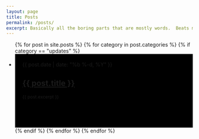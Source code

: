```yaml
---
layout: page
title: Posts
permalink: /posts/
excerpt: Basically all the boring parts that are mostly words.  Beats me why anyone would read these.
---
```


  <ul class="post-list">
    {% for post in site.posts %}
      {% for category in post.categories %}
        {% if category == "updates" %}
          <li>
            <div style="background:#000;height:200px;width=$contentwidth">
              <div style="padding:20px">
                <span class="post-meta">{{ post.date | date: "%b %-d, %Y" }}</span>
                <h2>
                  <a class="post-link" href="{{ post.url | prepend: site.baseurl }}">{{ post.title }}</a>
                </h2>
                <p style="font-size:12px">{{ post.excerpt }}</p>
              </div>
            </div>
          </li>
        {% endif %}
      {% endfor %}
    {% endfor %}
  </ul>